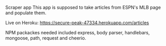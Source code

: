 Scraper app
This app is supposed to take articles from ESPN's MLB page and populate them. 

Live on Heroku: https://secure-peak-47334.herokuapp.com/articles

NPM packackes needed included express, body parser, handlebars, mongoose, path, request and cheerio.